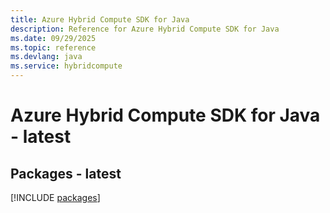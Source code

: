 ```yaml
---
title: Azure Hybrid Compute SDK for Java
description: Reference for Azure Hybrid Compute SDK for Java
ms.date: 09/29/2025
ms.topic: reference
ms.devlang: java
ms.service: hybridcompute
---
```

# Azure Hybrid Compute SDK for Java - latest
## Packages - latest
[!INCLUDE [packages](hybrid-compute-index.md)]
